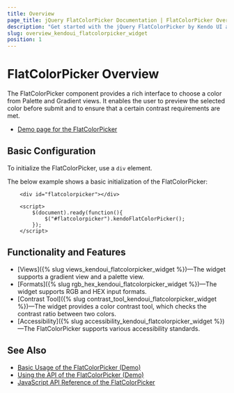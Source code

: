 ```yaml
---
title: Overview
page_title: jQuery FlatColorPicker Documentation | FlatColorPicker Overview
description: "Get started with the jQuery FlatColorPicker by Kendo UI and learn how to create, initialize, and enable the widget."
slug: overview_kendoui_flatcolorpicker_widget
position: 1
---
```


# FlatColorPicker Overview

The FlatColorPicker component provides a rich interface to choose a color from Palette and Gradient views. It enables the user to preview the selected color before submit and to ensure that a certain contrast requirements are met.

* [Demo page for the FlatColorPicker](https://demos.telerik.com/kendo-ui/flatcolorpicker/index)

## Basic Configuration

To initialize the FlatColorPicker, use a `div` element.

The below example shows a basic initialization of the FlatColorPicker:

```dojo
    <div id="flatcolorpicker"></div>

    <script>
        $(document).ready(function(){
            $("#flatcolorpicker").kendoFlatColorPicker();
        });
    </script>
```

## Functionality and Features

* [Views]({% slug views_kendoui_flatcolorpicker_widget %})&mdash;The widget supports a gradient view and a palette view.
* [Formats]({% slug rgb_hex_kendoui_flatcolorpicker_widget %})&mdash;The widget supports RGB and HEX input formats.
* [Contrast Tool]({% slug contrast_tool_kendoui_flatcolorpicker_widget %})&mdash;The widget provides a color contrast tool, which checks the contrast ratio between two colors.
* [Accessibility]({% slug accessibility_kendoui_flatcolorpicker_widget %})&mdash;The FlatColorPicker supports various accessibility standards.

## See Also

* [Basic Usage of the FlatColorPicker (Demo)](https://demos.telerik.com/kendo-ui/flatcolorpicker/index)
* [Using the API of the FlatColorPicker (Demo)](https://demos.telerik.com/kendo-ui/flatcolorpicker/api)
* [JavaScript API Reference of the FlatColorPicker](/api/javascript/ui/flatcolorpicker)
